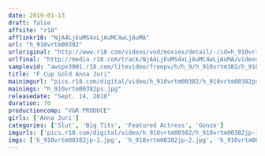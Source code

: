```yaml
---
date: 2019-01-13
draft: false
affsite: "r18"
afflinkr18: "NjA4LjEuMS4xLjAuMC4wLjAuMA"
url: "h_910vrtm00382"
urloriginal: "http://www.r18.com/videos/vod/movies/detail/-/id=h_910vrtm00382"
urlfinal: "http://media.r18.com/track/NjA4LjEuMS4xLjAuMC4wLjAuMA/videos/vod/movies/detail/-/id=h_910vrtm00382"
samplevid: "awspv3001.r18.com/litevideo/freepv/h/h_9/h_910vrtm382/h_910vrtm382_dmb_w.mp4"
title: "F Cup Gold Anna Juri"
mainimgurl: "pics.r18.com/digital/video/h_910vrtm00382/h_910vrtm00382ps.jpg"
mainimgs: "h_910vrtm00382ps.jpg"
releasedate: "Sept. 14, 2018"
duration: 70
productioncomp: "V&R PRODUCE"
girls: ['Anna Juri']
categories: ['Slut', 'Big Tits', 'Featured Actress', 'Gonzo']
imgurls: ['pics.r18.com/digital/video/h_910vrtm00382/h_910vrtm00382jp-1.jpg', 'pics.r18.com/digital/video/h_910vrtm00382/h_910vrtm00382jp-2.jpg', 'pics.r18.com/digital/video/h_910vrtm00382/h_910vrtm00382jp-3.jpg', 'pics.r18.com/digital/video/h_910vrtm00382/h_910vrtm00382jp-4.jpg', 'pics.r18.com/digital/video/h_910vrtm00382/h_910vrtm00382jp-5.jpg', 'pics.r18.com/digital/video/h_910vrtm00382/h_910vrtm00382jp-6.jpg', 'pics.r18.com/digital/video/h_910vrtm00382/h_910vrtm00382jp-7.jpg', 'pics.r18.com/digital/video/h_910vrtm00382/h_910vrtm00382jp-8.jpg', 'pics.r18.com/digital/video/h_910vrtm00382/h_910vrtm00382jp-9.jpg', 'pics.r18.com/digital/video/h_910vrtm00382/h_910vrtm00382jp-10.jpg', 'pics.r18.com/digital/video/h_910vrtm00382/h_910vrtm00382jp-11.jpg', 'pics.r18.com/digital/video/h_910vrtm00382/h_910vrtm00382jp-12.jpg', 'pics.r18.com/digital/video/h_910vrtm00382/h_910vrtm00382jp-13.jpg', 'pics.r18.com/digital/video/h_910vrtm00382/h_910vrtm00382jp-14.jpg', 'pics.r18.com/digital/video/h_910vrtm00382/h_910vrtm00382jp-15.jpg', 'pics.r18.com/digital/video/h_910vrtm00382/h_910vrtm00382jp-16.jpg', 'pics.r18.com/digital/video/h_910vrtm00382/h_910vrtm00382jp-17.jpg', 'pics.r18.com/digital/video/h_910vrtm00382/h_910vrtm00382jp-18.jpg', 'pics.r18.com/digital/video/h_910vrtm00382/h_910vrtm00382jp-19.jpg', 'pics.r18.com/digital/video/h_910vrtm00382/h_910vrtm00382jp-20.jpg']
imgs: ['h_910vrtm00382jp-1.jpg', 'h_910vrtm00382jp-2.jpg', 'h_910vrtm00382jp-3.jpg', 'h_910vrtm00382jp-4.jpg', 'h_910vrtm00382jp-5.jpg', 'h_910vrtm00382jp-6.jpg', 'h_910vrtm00382jp-7.jpg', 'h_910vrtm00382jp-8.jpg', 'h_910vrtm00382jp-9.jpg', 'h_910vrtm00382jp-10.jpg', 'h_910vrtm00382jp-11.jpg', 'h_910vrtm00382jp-12.jpg', 'h_910vrtm00382jp-13.jpg', 'h_910vrtm00382jp-14.jpg', 'h_910vrtm00382jp-15.jpg', 'h_910vrtm00382jp-16.jpg', 'h_910vrtm00382jp-17.jpg', 'h_910vrtm00382jp-18.jpg', 'h_910vrtm00382jp-19.jpg', 'h_910vrtm00382jp-20.jpg']
---
```

